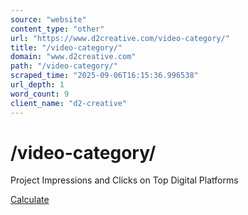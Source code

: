 ```yaml
---
source: "website"
content_type: "other"
url: "https://www.d2creative.com/video-category/"
title: "/video-category/"
domain: "www.d2creative.com"
path: "/video-category/"
scraped_time: "2025-09-06T16:15:36.996538"
url_depth: 1
word_count: 9
client_name: "d2-creative"
---
```


# /video-category/

Project Impressions and Clicks on Top Digital Platforms

[Calculate](/digital-ad-performance-calculator/)